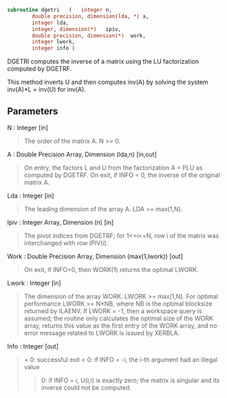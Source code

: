 ```fortran
subroutine dgetri	(	integer	n,
		double precision, dimension(lda, *)	a,
		integer	lda,
		integer, dimension(*)	ipiv,
		double precision, dimension(*)	work,
		integer	lwork,
		integer	info )
```

 DGETRI computes the inverse of a matrix using the LU factorization
 computed by DGETRF.

 This method inverts U and then computes inv(A) by solving the system
 inv(A)*L = inv(U) for inv(A).

## Parameters
N : Integer [in]
> The order of the matrix A.  N >= 0.

A : Double Precision Array, Dimension (lda,n) [in,out]
> On entry, the factors L and U from the factorization
> A = P*L*U as computed by DGETRF.
> On exit, if INFO = 0, the inverse of the original matrix A.

Lda : Integer [in]
> The leading dimension of the array A.  LDA >= max(1,N).

Ipiv : Integer Array, Dimension (n) [in]
> The pivot indices from DGETRF; for 1<=i<=N, row i of the
> matrix was interchanged with row IPIV(i).

Work : Double Precision Array, Dimension (max(1,lwork)) [out]
> On exit, if INFO=0, then WORK(1) returns the optimal LWORK.

Lwork : Integer [in]
> The dimension of the array WORK.  LWORK >= max(1,N).
> For optimal performance LWORK >= N*NB, where NB is
> the optimal blocksize returned by ILAENV.
> If LWORK = -1, then a workspace query is assumed; the routine
> only calculates the optimal size of the WORK array, returns
> this value as the first entry of the WORK array, and no error
> message related to LWORK is issued by XERBLA.

Info : Integer [out]
> = 0:  successful exit
> < 0:  if INFO = -i, the i-th argument had an illegal value
> > 0:  if INFO = i, U(i,i) is exactly zero; the matrix is
> singular and its inverse could not be computed.

